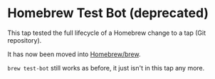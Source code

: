 # Homebrew Test Bot (deprecated)

This tap tested the full lifecycle of a Homebrew change to a tap (Git repository).

It has now been moved into [Homebrew/brew](https://github.com/Homebrew/brew).

`brew test-bot` still works as before, it just isn't in this tap any more.
